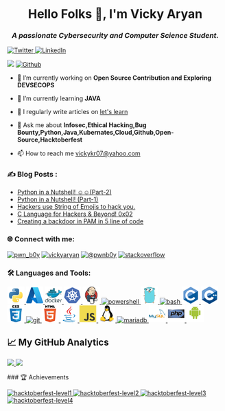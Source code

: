 
<h1 align="center">Hello Folks 👋, I'm Vicky Aryan</h1>
<h3 align="center"><i>A passionate Cybersecurity and Computer Science Student.</i></h3>

<div align="left" >
  <a href="https://twitter.com/pwn_b0y" >
    <img
      src="https://img.shields.io/twitter/follow/pwn_b0y?label=Twitter&logo=twitter&style=flat-square&color=1da1f2&logoColor=ffffff"
      alt="Twitter"
    />
    
  </a>
  <a href="https://www.linkedin.com/in/vickyaryan" >
    <img
      src="https://img.shields.io/static/v1?logo=linkedin&style=flat-square&color=0072b1&label=LinkedIn&message=%E2%98%86"
      alt="LinkedIn"
    />
  </a >

[![](https://visitor-badge.laobi.icu/badge?page_id=pwnb0y)](https://github.com/pwnb0y)
[![Github](https://img.shields.io/github/followers/pwnb0y?label=Follow&style=social)](https://github.com/pwnb0y)

- 🔭 I’m currently working on **Open Source Contribution and Exploring DEVSECOPS**

- 🌱 I’m currently learning **JAVA**

- 📝 I regularly write articles on [let's learn](https://pwnb0y.medium.com/)

- 💬 Ask me about **Infosec,Ethical Hacking,Bug Bounty,Python,Java,Kubernates,Cloud,Github,Open-Source,Hacktoberfest**

-  📫 How to reach me [vickykr07@yahoo.com](mailto:vickykr07@yahoo.com)

### :writing_hand: Blog Posts :
<!-- BLOG-POST-LIST:START -->
- [Python in a Nutshell! ☺️☺️&lpar;Part-2&rpar;](https://pwnb0y.medium.com/python-in-a-nutshell-%EF%B8%8F-%EF%B8%8F-part-2-9f35dec5a1ee?source=rss-3e35a1137605------2)
- [Python in a Nutshell! &lpar;Part-1&rpar;](https://pwnb0y.medium.com/python-in-nutshell-part-1-44c32a05a7a3?source=rss-3e35a1137605------2)
- [Hackers use String of Emojis to hack you.](https://infosecwriteups.com/hackers-use-string-of-emojis-to-hack-you-296499845b0d?source=rss-3e35a1137605------2)
- [C Language for Hackers &amp; Beyond! 0x02](https://infosecwriteups.com/c-language-for-hackers-beyond-0x01-eb885c8a189a?source=rss-3e35a1137605------2)
- [Creating a backdoor in PAM in 5 line of code](https://infosecwriteups.com/creating-a-backdoor-in-pam-in-5-line-of-code-e23e99579cd9?source=rss-3e35a1137605------2)
<!-- BLOG-POST-LIST:END -->

<h3 align="left"> 🌐 Connect with me:</h3>
<p align="left">
<a href="https://twitter.com/pwn_b0y" target="blank"><img align="center" src="https://raw.githubusercontent.com/rahuldkjain/github-profile-readme-generator/master/src/images/icons/Social/twitter.svg" alt="pwn_b0y" height="30" width="40" /></a>
<a href="https://linkedin.com/in/vickyaryan" target="blank"><img align="center" src="https://raw.githubusercontent.com/rahuldkjain/github-profile-readme-generator/master/src/images/icons/Social/linked-in-alt.svg" alt="vickyaryan" height="30" width="40" /></a>
<a href="https://medium.com/@pwnb0y" target="blank"><img align="center" src="https://raw.githubusercontent.com/rahuldkjain/github-profile-readme-generator/master/src/images/icons/Social/medium.svg" alt="@pwnb0y" height="30" width="40" /></a>
<a href="https://stackoverflow.com/users/19889311/vicky-aryan" target="blank"><img align="center" src="https://www.vectorlogo.zone/logos/stackoverflow/stackoverflow-icon.svg" alt="stackoverflow" height="30" width="40" /></a>

</p><h3 align="left"> 🛠️ Languages and Tools:</h3>
<p align="left">  <a href="https://www.python.org" target="_blank" rel="noreferrer"> <img src="https://raw.githubusercontent.com/devicons/devicon/master/icons/python/python-original.svg" alt="python" width="40" height="40"/></a><a href="https://azure.microsoft.com/" target="_blank" rel="noreferrer"> <img src="https://raw.githubusercontent.com/devicons/devicon/master/icons/azure/azure-original.svg" alt="azure" width="40" height="40"/> </a><a href="https://www.docker.com/" target="_blank" rel="noreferrer"> <img src="https://raw.githubusercontent.com/devicons/devicon/master/icons/docker/docker-original-wordmark.svg" alt="docker" width="40" height="40"/> </a><a href="https://kubernetes.io/" target="_blank" rel="noreferrer"> <img src="https://raw.githubusercontent.com/devicons/devicon/master/icons/kubernetes/kubernetes-plain.svg" alt="kubernetes" width="40" height="40"/></a><a href="https://www.jenkins.io/" target="_blank" rel="noreferrer"> <img src="https://raw.githubusercontent.com/devicons/devicon/master/icons/jenkins/jenkins-original.svg" alt="python" width="40" height="40"/> </a><a href="https://github.com/PowerShell/PowerShell" target="_blank" rel="noreferrer"> <img src="https://raw.githubusercontent.com/PowerShell/PowerShell/master/assets/ps_black_64.svg" alt="powershell" width="40" height="40"/> </a><a href="https://go.dev" target="_blank" rel="noreferrer"> <img src="https://raw.githubusercontent.com/devicons/devicon/master/icons/go/go-original.svg" alt="android" width="40" height="40"/> </a><a href="https://www.gnu.org/software/bash/" target="_blank" rel="noreferrer"> <img src="https://www.vectorlogo.zone/logos/gnu_bash/gnu_bash-icon.svg" alt="bash" width="40" height="40"/> </a> <a href="https://www.cprogramming.com/" target="_blank" rel="noreferrer"> <img src="https://raw.githubusercontent.com/devicons/devicon/master/icons/c/c-original.svg" alt="c" width="40" height="40"/> </a> <a href="https://www.w3schools.com/cpp/" target="_blank" rel="noreferrer"> <img src="https://raw.githubusercontent.com/devicons/devicon/master/icons/cplusplus/cplusplus-original.svg" alt="cplusplus" width="40" height="40"/> </a> <a href="https://www.w3schools.com/css/" target="_blank" rel="noreferrer"> <img src="https://raw.githubusercontent.com/devicons/devicon/master/icons/css3/css3-original-wordmark.svg" alt="css3" width="40" height="40"/> </a><a href="https://git-scm.com/" target="_blank" rel="noreferrer"> <img src="https://www.vectorlogo.zone/logos/git-scm/git-scm-icon.svg" alt="git" width="40" height="40"/> </a> <a href="https://www.w3.org/html/" target="_blank" rel="noreferrer"> <img src="https://raw.githubusercontent.com/devicons/devicon/master/icons/html5/html5-original-wordmark.svg" alt="html5" width="40" height="40"/> </a> <a href="https://www.java.com" target="_blank" rel="noreferrer"> <img src="https://raw.githubusercontent.com/devicons/devicon/master/icons/java/java-original.svg" alt="java" width="40" height="40"/> </a> <a href="https://developer.mozilla.org/en-US/docs/Web/JavaScript" target="_blank" rel="noreferrer"> <img src="https://raw.githubusercontent.com/devicons/devicon/master/icons/javascript/javascript-original.svg" alt="javascript" width="40" height="40"/> </a> <a href="https://www.linux.org/" target="_blank" rel="noreferrer"> <img src="https://raw.githubusercontent.com/devicons/devicon/master/icons/linux/linux-original.svg" alt="linux" width="40" height="40"/> </a> <a href="https://mariadb.org/" target="_blank" rel="noreferrer"> <img src="https://www.vectorlogo.zone/logos/mariadb/mariadb-icon.svg" alt="mariadb" width="40" height="40"/> </a> <a href="https://www.mysql.com/" target="_blank" rel="noreferrer"> <img src="https://raw.githubusercontent.com/devicons/devicon/master/icons/mysql/mysql-original-wordmark.svg" alt="mysql" width="40" height="40"/> </a> <a href="https://www.php.net" target="_blank" rel="noreferrer"> <img src="https://raw.githubusercontent.com/devicons/devicon/master/icons/php/php-original.svg" alt="php" width="40" height="40"/> </a>
<a href="https://developer.android.com" target="_blank" rel="noreferrer"> <img src="https://raw.githubusercontent.com/devicons/devicon/master/icons/android/android-original-wordmark.svg" alt="android" width="40" height="40"/> </a></p>

## &#x1f4c8; My GitHub Analytics

<p align="">
<a href="https://github.com/pwnb0y">
<img height="180em" src="https://github-readme-stats-eight-theta.vercel.app/api?username=pwnb0y&show_icons=true&theme=radical&include_all_commits=true&count_private=true"/>
<img height="180em" src="https://github-readme-stats-eight-theta.vercel.app/api/top-langs/?username=pwnb0y&layout=compact&langs_count=8&theme=merko"/>
</a>
</p>
 ### 🏆 Achievements 
  <p> <a href="https://holopin.io/@pwnb0y" target="blank"><img width="120px" height="120px" src="https://user-images.githubusercontent.com/96813659/199291789-6bf1daec-a347-4e95-aa42-c58ce3d82b21.png" alt="hacktoberfest-level1"/> </a>
 <a href="https://holopin.io/@pwnb0y" target="blank"><img width="120px" height="120px" src="https://user-images.githubusercontent.com/96813659/199291813-d52dd06b-a3bd-47aa-8e36-f1c6f0af9b29.png" alt="hacktoberfest-level2"/> </a>
    <a href="https://holopin.io/@pwnb0y" target="blank"><img width="120px" height="120px" src="https://user-images.githubusercontent.com/96813659/199291862-6edb8f66-8337-4621-a747-f8ca438b669f.png" alt="hacktoberfest-level3"/> </a>
    <a href="https://holopin.io/@pwnb0y" target="blank"><img width="120px" height="120px" src="https://user-images.githubusercontent.com/96813659/199291888-d11574ff-f23a-440d-8930-483bdb119cd7.png" alt="hacktoberfest-level4"/> </a>
  </p>



